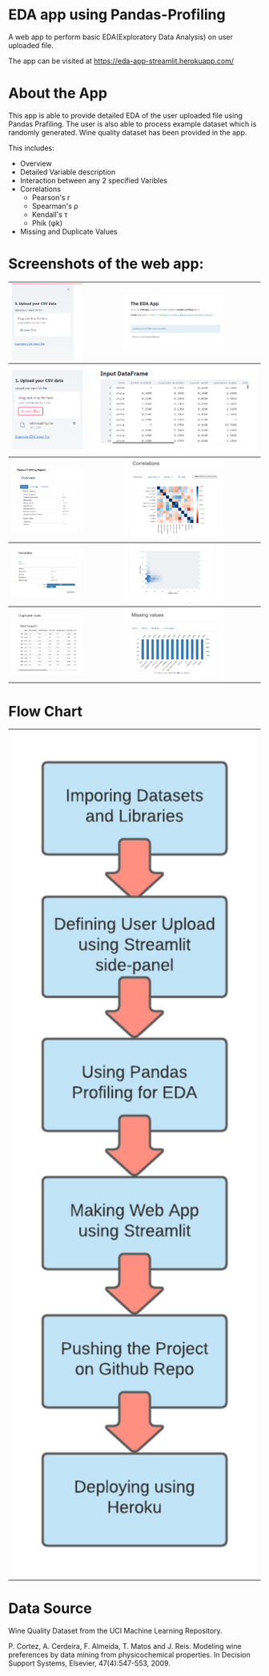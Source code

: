 # EDA app using Pandas-Profiling
A web app to perform basic EDA(Exploratory Data Analysis) on user uploaded file.

The app can be visited at https://eda-app-streamlit.herokuapp.com/

# About the App
This app is able to provide detailed EDA of the user uploaded file using Pandas Prafiling. The user is also able to process example dataset which is randomly generated. Wine quality dataset has been provided in the app.

This includes:
- Overview
- Detailed Variable description
- Interaction between any 2 specified Varibles
- Correlations
  - Pearson's r
  - Spearman's ρ
  - Kendall's τ
  - Phik (φk)
- Missing and Duplicate Values

# Screenshots of the web app:

<table style="width:100%">
  <tr>
    <th><img src="img/ss1.png" width=200/></th>
    <th><img src="img/ss2.png" width=200/></th>
  </tr>
  <tr>
    <th><img src="img/ss3.png" /></th>
    <th><img src="img/ss4.png" /></th>
  </tr>
  <tr>
    <th><img src="img/ss5.png" width=200/></th>
    <th><img src="img/ss6.png" width=200/></th>
  </tr>
  <tr>
    <th><img src="img/ss7.png" width=200/></th>
    <th><img src="img/ss8.png" width=200/></th>
  </tr>
  <tr>
    <th><img src="img/ss9.png" width=200/></th>
    <th><img src="img/ss10.png" width=200/></th>
  </tr>
 </table>
 
 
 # Flow Chart
 
 <table style="width:100%">
  <tr>
    <th><img src="img/flow.png" width=500/></th>
  </tr>
 </table>
 
 

#  Data Source

Wine Quality Dataset from the UCI Machine Learning Repository.

P. Cortez, A. Cerdeira, F. Almeida, T. Matos and J. Reis.
Modeling wine preferences by data mining from physicochemical properties. In Decision Support Systems, Elsevier, 47(4):547-553, 2009.
 
 

